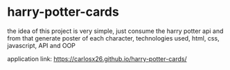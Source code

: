 # harry-potter-cards
the idea of this project is very simple, just consume the harry potter api and from that generate poster of each character, technologies used, html, css, javascript, API and OOP

application link: https://carlosx26.github.io/harry-potter-cards/
